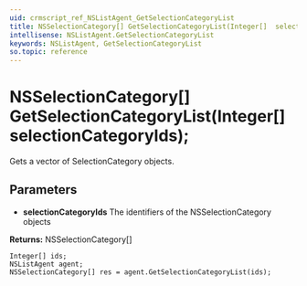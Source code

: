 ```yaml
---
uid: crmscript_ref_NSListAgent_GetSelectionCategoryList
title: NSSelectionCategory[] GetSelectionCategoryList(Integer[]  selectionCategoryIds);
intellisense: NSListAgent.GetSelectionCategoryList
keywords: NSListAgent, GetSelectionCategoryList
so.topic: reference
---
```


# NSSelectionCategory[] GetSelectionCategoryList(Integer[]  selectionCategoryIds);

Gets a vector of SelectionCategory objects.

## Parameters

* **selectionCategoryIds** The identifiers of the NSSelectionCategory objects

**Returns:** NSSelectionCategory[]

```crmscript
Integer[] ids;
NSListAgent agent;
NSSelectionCategory[] res = agent.GetSelectionCategoryList(ids);
```

